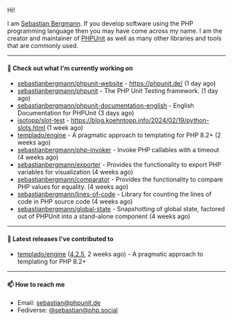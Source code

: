 Hi!

I am [Sebastian Bergmann](https://sebastian-bergmann.de/). If you develop software using the PHP programming language then you may have come across my name. I am the creator and maintainer of [PHPUnit](https://phpunit.de/) as well as many other libraries and tools that are commonly used.

---

#### 👷 Check out what I'm currently working on

- [sebastianbergmann/phpunit-website](https://github.com/sebastianbergmann/phpunit-website) - https://phpunit.de/ (1 day ago)
- [sebastianbergmann/phpunit](https://github.com/sebastianbergmann/phpunit) - The PHP Unit Testing framework. (1 day ago)
- [sebastianbergmann/phpunit-documentation-english](https://github.com/sebastianbergmann/phpunit-documentation-english) - English Documentation for PHPUnit (3 days ago)
- [isotopp/slot-test](https://github.com/isotopp/slot-test) - https://blog.koehntopp.info/2024/02/19/python-slots.html (1 week ago)
- [templado/engine](https://github.com/templado/engine) - A pragmatic approach to templating for PHP 8.2&#43; (2 weeks ago)
- [sebastianbergmann/php-invoker](https://github.com/sebastianbergmann/php-invoker) - Invoke PHP callables with a timeout (4 weeks ago)
- [sebastianbergmann/exporter](https://github.com/sebastianbergmann/exporter) - Provides the functionality to export PHP variables for visualization (4 weeks ago)
- [sebastianbergmann/comparator](https://github.com/sebastianbergmann/comparator) - Provides the functionality to compare PHP values for equality. (4 weeks ago)
- [sebastianbergmann/lines-of-code](https://github.com/sebastianbergmann/lines-of-code) - Library for counting the lines of code in PHP source code (4 weeks ago)
- [sebastianbergmann/global-state](https://github.com/sebastianbergmann/global-state) - Snapshotting of global state, factored out of PHPUnit into a stand-alone component (4 weeks ago)

---

#### 🔭 Latest releases I've contributed to

- [templado/engine](https://github.com/templado/engine) ([4.2.5](https://github.com/templado/engine/releases/tag/4.2.5), 2 weeks ago) - A pragmatic approach to templating for PHP 8.2&#43;

---

#### 📫 How to reach me

- Email: [sebastian@phpunit.de](mailto://sebastian@phpunit.de)
- Fediverse: [@sebastian@php.social](https://phpc.social/@sebastian)
